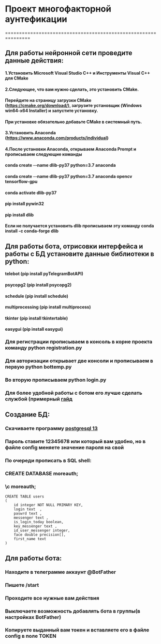 # Проект многофакторной аунтефикации
===============================================================

## Для работы нейронной сети проведите данные действия:
#### 1.Установить Microsoft Visual Studio C++ и Инструменты Visual C++ для CMake
#### 2.Следующее, что вам нужно сделать, это установить CMake. 
#### Перейдите на страницу загрузки CMake (https://cmake.org/download/), загрузите установщик (Windows win64-x64 Installer) и запустите установку.
#### При установке обязательно добавьте CMake в системный путь.
#### 3.Установить Anaconda (https://www.anaconda.com/products/individual)
#### 4.После установки Anaconda, открываем Anaconda Prompt и прописываем следующие команды 
#### conda create --name dlib-py37 python=3.7 anaconda
#### conda create --name dlib-py37 python=3.7 anaconda opencv tensorflow-gpu
#### conda activate dlib-py37
#### pip install pywin32
#### pip install dlib

#### Если не получается установить dlib прописываем эту команду conda install -c conda-forge dlib  

## Для работы бота, отрисовки интерфейса и работы с БД установите данные библиотеки в python:
#### telebot (pip install pyTelegramBotAPI)
#### psycopg2 (pip install psycopg2)
#### schedule (pip install schedule)
#### multiprocessing (pip install multiprocess)
#### tkinter (pip install tkintertable)
#### easygui (pip install easygui)

  
### Для регистрации прописываем в консоль в корне проекта команду python registration.py 
### Для авторизации открывает две консоли и прописываем в первую python bottemp.py 
### Во вторую прописываем python login.py
### Для более удобной работы с ботом его лучше сделать службой (примерный [гайд](https://admin-gu.ru/os/windows/upravlenie-sluzhbami-v-windows-iz-konsoli-upravleniya-mmc-i-komandnoj-stroki-utilita-sc) 

## Создание БД:
### Скачиваете программу [postgresql 13](https://www.enterprisedb.com/postgresql-tutorial-resources-training?cid=437)
### Пароль ставите 12345678 или который вам удобно, но в файле config меняете значение пароля на свой
### По очереди прописать в SQL shell:
### CREATE DATABASE moreauth;
### \c moreauth;
```
CREATE TABLE users
(
    id integer NOT NULL PRIMARY KEY,
    login text  ,
    paswrd text ,
    messenger text ,
    is_login_today boolean,
    key_messenger text ,
    id_user_messenger integer,
    face double precision[],
    first_name text 
)
```

## Для работы бота:
### Находите в телеграмме аккаунт @BotFather
### Пишете /start
### Проходите все нужные вам действия
### Выключаете возможность добавлять бота в группы(в настройках BotFather)
### Копируете выданный вам токен и вставляете его в файле config в поле TOKEN
